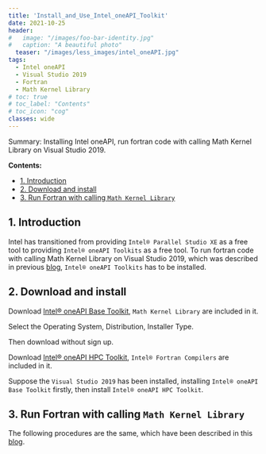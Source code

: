 ```yaml
---
title: 'Install_and_Use_Intel_oneAPI_Toolkit'
date: 2021-10-25
header:
#   image: "/images/foo-bar-identity.jpg"
#   caption: "A beautiful photo"
  teaser: "/images/less_images/intel_oneAPI.jpg"
tags:
  - Intel oneAPI 
  - Visual Studio 2019
  - Fortran
  - Math Kernel Library
# toc: true
# toc_label: "Contents"
# toc_icon: "cog"
classes: wide
---
```


Summary: Installing Intel oneAPI, run fortran code with calling Math Kernel Library on Visual Studio 2019.

**Contents:**
- [1. Introduction](#1-introduction)
- [2. Download and install](#2-download-and-install)
- [3. Run Fortran with calling `Math Kernel Library`](#3-run-fortran-with-calling-math-kernel-library)

## 1. Introduction
Intel has transitioned from providing `Intel® Parallel Studio XE` as a free tool to providing `Intel® oneAPI Toolkits` as a free tool. To run fortran code with calling Math Kernel Library on Visual Studio 2019, which was described in previous [blog](https://ycheng22.github.io/blog/Install_Intel_Parallel_Studio_on_Linux_Windows/#2-run-fortran-code-on-windows), `Intel® oneAPI Toolkits` has to be installed. 

## 2. Download and install
Download [Intel® oneAPI Base Toolkit](https://www.intel.com/content/www/us/en/developer/tools/oneapi/base-toolkit-download.html), `Math Kernel Library` are included in it.

Select the Operating System, Distribution, Installer Type.

Then download without sign up.

Download [Intel® oneAPI HPC Toolkit](https://www.intel.com/content/www/us/en/developer/tools/oneapi/hpc-toolkit-download.html), `Intel® Fortran Compilers` are included in it.

Suppose the `Visual Studio 2019` has been installed, installing `Intel® oneAPI Base Toolkit` firstly, then install `Intel® oneAPI HPC Toolkit`.

## 3. Run Fortran with calling `Math Kernel Library`

The following procedures are the same, which have been described in this [blog](https://ycheng22.github.io/blog/Install_Intel_Parallel_Studio_on_Linux_Windows/#2-run-fortran-code-on-windows).
